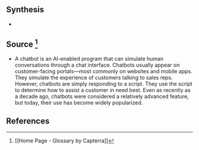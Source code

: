 ## Synthesis
- 
## Source [^1]
- A chatbot is an AI-enabled program that can simulate human conversations through a chat interface. Chatbots usually appear on customer-facing portals—most commonly on websites and mobile apps. They simulate the experience of customers talking to sales reps. However, chatbots are simply responding to a script. They use the script to determine how to assist a customer in need best. Even as recently as a decade ago, chatbots were considered a relatively advanced feature, but today, their use has become widely popularized.
## References

[^1]: [[Home Page - Glossary by Capterra]]